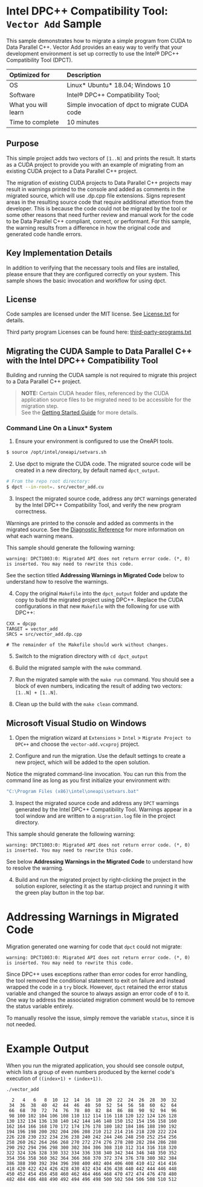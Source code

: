 # Intel DPC++ Compatibility Tool: `Vector Add` Sample

This sample demonstrates how to migrate a simple program from CUDA to 
Data Parallel C++. Vector Add provides an easy way to verify that
your development environment is set up correctly to use the Intel® DPC++
Compatibility Tool (DPCT).


| Optimized for         | Description
|:---                   |:---
| OS                    | Linux* Ubuntu* 18.04; Windows 10
| Software              | Intel&reg; DPC++ Compatibility Tool;
| What you will learn   | Simple invocation of dpct to migrate CUDA code
| Time to complete      | 10 minutes


## Purpose

This simple project adds two vectors of `[1..N]` and prints the result. It starts as a CUDA project to provide you with an example of migrating from an existing CUDA project to a Data Parallel C++ project.

The migration of existing CUDA projects to Data Parallel C++ projects may
result in warnings printed to the console and added as comments in
the migrated source, which will use .dp.cpp file extensions. Signs represent
areas in the resulting source code that require additional attention from the
developer. This is because the code could not be migrated by the tool or some
other reasons that need further review and manual work for the
code to be Data Parallel C++ compliant, correct, or performant. For this sample,
the warning results from a difference in how the original code and generated
code handle errors.


## Key Implementation Details

In addition to verifying that the necessary tools and files are installed, please ensure that they are 
configured correctly on your system. This sample shows the basic invocation and workflow for using dpct.


## License

Code samples are licensed under the MIT license. See
[License.txt](https://github.com/oneapi-src/oneAPI-samples/blob/master/License.txt) for details.

Third party program Licenses can be found here: [third-party-programs.txt](https://github.com/oneapi-src/oneAPI-samples/blob/master/third-party-programs.txt)


## Migrating the CUDA Sample to Data Parallel C++ with the Intel DPC++ Compatibility Tool

Building and running the CUDA sample is not required to migrate this project
to a Data Parallel C++ project.

> **NOTE:** Certain CUDA header files, referenced by the CUDA application 
> source files to be migrated need to be accessible for the migration step.  
> See the [Getting Started Guide][cuda-headers] for more details.

[cuda-headers]: <https://software.intel.com/content/www/us/en/develop/documentation/get-started-with-intel-dpcpp-compatibility-tool/top.html#top_BEFORE_YOU_BEGIN>


### Command Line On a Linux* System

1. Ensure your environment is configured to use the OneAPI tools.

```sh
$ source /opt/intel/oneapi/setvars.sh
```

2. Use dpct to migrate the CUDA code. The  migrated source code will be 
   created in a new directory, by default named `dpct_output`. 

```sh
# From the repo root directory:
$ dpct --in-root=. src/vector_add.cu
```

3. Inspect the migrated source code, address any `DPCT` warnings generated 
   by the Intel DPC++ Compatibility Tool, and verify the new program correctness.

Warnings are printed to the console and added as comments in the migrated
source. See the [Diagnostic Reference][diag-ref] for more information on what
each warning means.

[diag-ref]: <https://software.intel.com/content/www/us/en/develop/documentation/get-started-with-intel-dpcpp-compatibility-tool/top/diagnostics-reference.html>

This sample should generate the following warning:

```
warning: DPCT1003:0: Migrated API does not return error code. (*, 0) is inserted. You may need to rewrite this code.
```

See the section titled **Addressing Warnings in Migrated Code** below to
understand how to resolve the warnings.

4. Copy the original `Makefile` into the `dpct_output` folder and update the
   copy to build the migrated project using DPC++. Replace the CUDA
   configurations in that new `Makefile` with the following for use with DPC++:

```make
CXX = dpcpp
TARGET = vector_add
SRCS = src/vector_add.dp.cpp

# The remainder of the Makefile should work without changes.
```
5. Switch to the migration directory with `cd dpct_output`

6. Build the migrated sample with the `make` command.

7. Run the migrated sample with the `make run` command. You should see a block
   of even numbers, indicating the result of adding two vectors:
   `[1..N] + [1..N]`.

8. Clean up the build with the `make clean` command.


## Microsoft Visual Studio on Windows

1. Open the migration wizard at `Extensions` > `Intel` > `Migrate Project to DPC++`
   and choose the `vector-add.vcxproj` project.

2. Configure and run the migration. Use the default settings to create a new
   project, which will be added to the open solution.

Notice the migrated command-line invocation. You can run this from the command
line as long as you first initialize your environment with:

```sh
"C:\Program Files (x86)\intel\oneapi\setvars.bat"
```

3. Inspect the migrated source code and address any `DPCT` warnings generated
   by the Intel DPC++ Compatibility Tool. Warnings appear in a tool window and
   are written to a `migration.log` file in the project directory.

This sample should generate the following warning:

```
warning: DPCT1003:0: Migrated API does not return error code. (*, 0) is inserted. You may need to rewrite this code.
```
See below **Addressing Warnings in the Migrated Code** to understand how to resolve the warning.

4. Build and run the migrated project by right-clicking the project in the
   solution explorer, selecting it as the startup project and running it with
   the green play button in the top bar.


# Addressing Warnings in Migrated Code

Migration generated one warning for code that `dpct` could not migrate:

```
warning: DPCT1003:0: Migrated API does not return error code. (*, 0) is inserted. You may need to rewrite this code.
```

Since DPC++ uses exceptions rather than error codes for error handling, the
tool removed the conditional statement to exit on failure and instead wrapped
the code in a `try` block. However, `dpct` retained the error status variable
and changed the source to always assign an error code of `0` to it. One way to
address the associated migration comment would be to remove the status
variable entirely.

To manually resolve the issue, simply remove the variable `status`, since it
is not needed.


# Example Output

When you run the migrated application, you should see console output, which
lists a group of even numbers produced by the kernel code's execution of
`((index+1) + (index+1))`.

```
./vector_add

  2   4   6   8  10  12  14  16  18  20  22  24  26  28  30  32
 34  36  38  40  42  44  46  48  50  52  54  56  58  60  62  64
 66  68  70  72  74  76  78  80  82  84  86  88  90  92  94  96
 98 100 102 104 106 108 110 112 114 116 118 120 122 124 126 128
130 132 134 136 138 140 142 144 146 148 150 152 154 156 158 160
162 164 166 168 170 172 174 176 178 180 182 184 186 188 190 192
194 196 198 200 202 204 206 208 210 212 214 216 218 220 222 224
226 228 230 232 234 236 238 240 242 244 246 248 250 252 254 256
258 260 262 264 266 268 270 272 274 276 278 280 282 284 286 288
290 292 294 296 298 300 302 304 306 308 310 312 314 316 318 320
322 324 326 328 330 332 334 336 338 340 342 344 346 348 350 352
354 356 358 360 362 364 366 368 370 372 374 376 378 380 382 384
386 388 390 392 394 396 398 400 402 404 406 408 410 412 414 416
418 420 422 424 426 428 430 432 434 436 438 440 442 444 446 448
450 452 454 456 458 460 462 464 466 468 470 472 474 476 478 480
482 484 486 488 490 492 494 496 498 500 502 504 506 508 510 512
```
